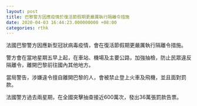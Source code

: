 ```yaml
---
layout: post
title: 巴黎警方因應疫情於復活節假期更嚴厲執行隔離令措施
date: 2020-04-03 16:44:23.000000000 +08:00
categories: rthk
---
```


法國巴黎警方因應新型冠狀病毒疫情，會在復活節假期更嚴厲執行隔離令措施。

警方會在當地星期五早上起，在車站、機場及主要公路，加強抽檢，防止民眾違反隔離令，離開巴黎前往國內其他地方。

當局警告，涉嫌違令擅自離開巴黎的人，會被禁止登上火車及飛機，並且面對罰款。

法國警方過去兩星期，在全國突擊抽查接近600萬次，發出36萬張罰款告票。

